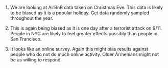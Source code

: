 1. We are looking at AirBnB data taken on Christmas Eve.  This data is likely to be biased as it is a popular holiday.
Get data randomly sampled throughout the year.

2. This is again being biased as it is one day after a terrorist attack on 9/11.  People in NYC are likely
to feel greater effects possibly than people in San Francisco.

3. It looks like an online survey.  Again this might bias results against people who do not do much
online activity.  Older Armenians might not be as willing to respond.
